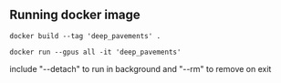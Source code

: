 ## Running docker image

    docker build --tag 'deep_pavements' .

    docker run --gpus all -it 'deep_pavements'

include "--detach" to run in background and "--rm" to remove on exit
